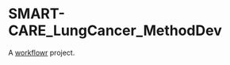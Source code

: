 # SMART-CARE_LungCancer_MethodDev

A [workflowr][] project.

[workflowr]: https://github.com/workflowr/workflowr
